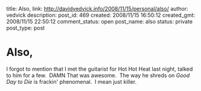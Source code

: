 title: Also,
link: http://davidvedvick.info/2008/11/15/personal/also/
author: vedvick
description: 
post_id: 469
created: 2008/11/15 16:50:12
created_gmt: 2008/11/15 22:50:12
comment_status: open
post_name: also
status: private
post_type: post

# Also,

I forgot to mention that I met the guitarist for Hot Hot Heat last night, talked to him for a few.  DAMN That was awesome.  The way he shreds on _Good Day to Die_ is frackin' phenomenal.  I mean just killer.